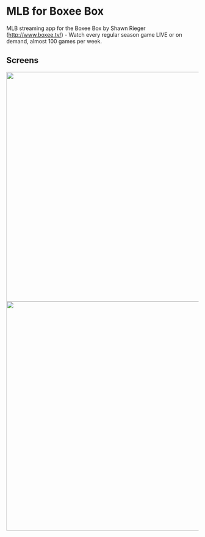 MLB for Boxee Box
=====================
MLB streaming app for the Boxee Box by Shawn Rieger (http://www.boxee.tv/) - Watch every regular season game LIVE or on demand, almost 100 games per week.

Screens
-------
<img src="/screens/mlb_bbx_01.png" width="600">
<img src="/screens/mlb_bbx_02.png" width="600">
